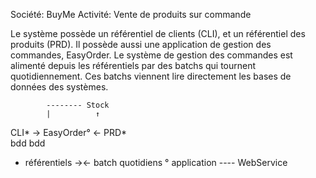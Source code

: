 Société: BuyMe
Activité: Vente de produits sur commande

Le système possède un référentiel de clients (CLI), et un référentiel des produits (PRD). Il possède aussi une application de gestion des commandes, EasyOrder. Le système de gestion des commandes est alimenté depuis les référentiels par des batchs qui tournent quotidiennement. Ces batchs viennent lire directement les bases de données des systèmes.

            -------- Stock
            |          ↑
CLI*  → EasyOrder°  ← PRD*  
bdd                   bdd

* référentiels
→← batch quotidiens
° application
---- WebService
